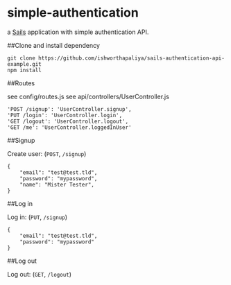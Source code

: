 # simple-authentication

a [Sails](http://sailsjs.org) application with simple authentication API.


##Clone and install dependency

```
git clone https://github.com/ishworthapaliya/sails-authentication-api-example.git
npm install
```


##Routes

see config/routes.js
see api/controllers/UserController.js

```
'POST /signup': 'UserController.signup',
'PUT /login': 'UserController.login',
'GET /logout': 'UserController.logout',
'GET /me': 'UserController.loggedInUser'
```

##Signup

Create user: (`POST`, `/signup`)

```
{
    "email": "test@test.tld",
    "password": "mypassword",
    "name": "Mister Tester",
}
```

##Log in

Log in: (`PUT`, `/signup`)

```
{
    "email": "test@test.tld",
    "password": "mypassword"
}
```

##Log out

Log out: (`GET`, `/logout`)